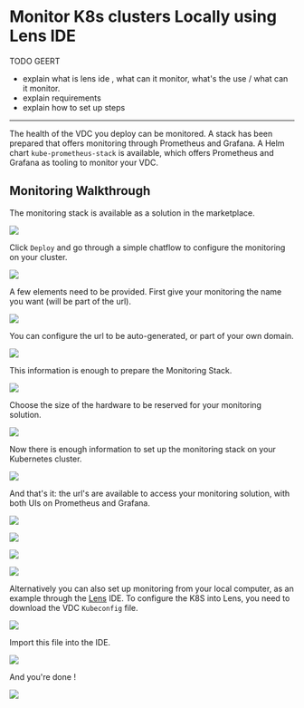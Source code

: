 # Monitor K8s clusters Locally using Lens IDE
TODO GEERT
- explain what is lens ide , what can it monitor, what's the use / what can it monitor.
- explain requirements
- explain how to set up steps

---------------



The health of the VDC you deploy can be monitored. A stack has been prepared that offers monitoring through Prometheus and Grafana. A Helm chart `kube-prometheus-stack` is available, which offers Prometheus and Grafana as tooling to monitor your VDC. 

## Monitoring Walkthrough

The monitoring stack is available as a solution in the marketplace. 

![](img/evdc_k8s_monitoring_01_mktpl.png)

Click `Deploy` and go through a simple chatflow to configure the monitoring on your cluster. 

![](img/evdc_k8s_monitoring_02_mktpl2.png)

A few elements need to be provided. 
First give your monitoring the name you want (will be part of the url).

![](img/evdc_k8s_monitoring_03_name.png)

You can configure the url to be auto-generated, or part of your own domain. 

![](img/evdc_k8s_monitoring_04_subdomain.png)

This information is enough to prepare the Monitoring Stack. 

![](img/evdc_k8s_monitoring_05_deploying.png)

Choose the size of the hardware to be reserved for your monitoring solution. 

![](img/evdc_k8s_monitoring_06_flavour.png)

Now there is enough information to set up the monitoring stack on your Kubernetes cluster. 

![](img/evdc_k8s_monitoring_07_init.png)

And that's it: the url's are available to access your monitoring solution, with both UIs on Prometheus and Grafana. 

![](img/evdc_k8s_monitoring_08_success.png)

![](img/evdc_k8s_monitoring_09_prometheus.png)

![](img/evdc_k8s_monitoring_09_grafana1.png)

![](img/evdc_k8s_monitoring_11_grafana3.png)

Alternatively you can also set up monitoring from your local computer, as an example through the [Lens](https://k8slens.dev/) IDE. To configure the K8S into Lens, you need to download the VDC `Kubeconfig` file. 

![](img/evdc_k8s_monitoring_12_kubeconfig.png)

Import this file into the IDE.

![](img/evdc_k8s_monitoring_13_lens_kubeconfig.png)

And you're done !

![](img/evdc_k8s_monitoring_14_lens.png)

